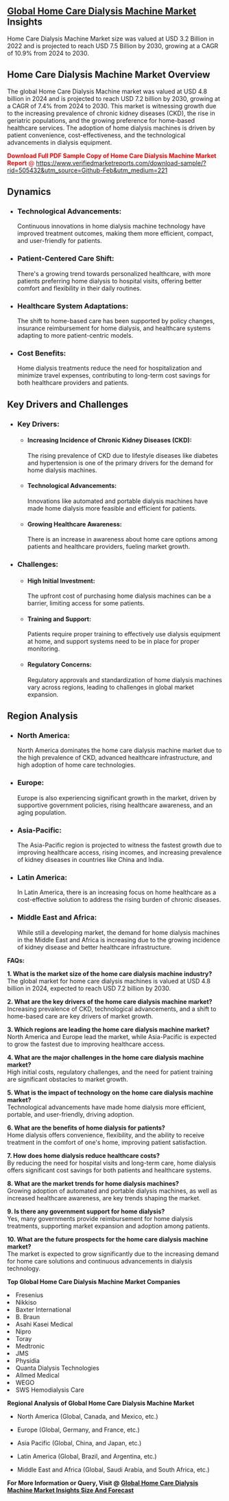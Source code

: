 <h2><a href="https://www.verifiedmarketreports.com/download-sample/?rid=505432&amp;utm_source=Github&amp;utm_medium=221" target="_blank">Global Home Care Dialysis Machine Market</a> Insights</h2><p>Home Care Dialysis Machine Market size was valued at USD 3.2 Billion in 2022 and is projected to reach USD 7.5 Billion by 2030, growing at a CAGR of 10.9% from 2024 to 2030.</p><p> <h2>Home Care Dialysis Machine Market Overview</h2> <p>The global Home Care Dialysis Machine market was valued at USD 4.8 billion in 2024 and is projected to reach USD 7.2 billion by 2030, growing at a CAGR of 7.4% from 2024 to 2030. This market is witnessing growth due to the increasing prevalence of chronic kidney diseases (CKD), the rise in geriatric populations, and the growing preference for home-based healthcare services. The adoption of home dialysis machines is driven by patient convenience, cost-effectiveness, and the technological advancements in dialysis equipment.</p> <p><p><span class=""><span style="color: #ff0000;"><strong>Download Full PDF Sample Copy of Home Care Dialysis Machine Market Report</strong> @ </span><a href="https://www.verifiedmarketreports.com/download-sample/?rid=505432&amp;utm_source=Github-Feb&amp;utm_medium=221" target="_blank">https://www.verifiedmarketreports.com/download-sample/?rid=505432&amp;utm_source=Github-Feb&amp;utm_medium=221</a></span></p></p> <h2>Dynamics</h2> <ul> <li><h3>Technological Advancements:</h3> Continuous innovations in home dialysis machine technology have improved treatment outcomes, making them more efficient, compact, and user-friendly for patients.</li> <li><h3>Patient-Centered Care Shift:</h3> There's a growing trend towards personalized healthcare, with more patients preferring home dialysis to hospital visits, offering better comfort and flexibility in their daily routines.</li> <li><h3>Healthcare System Adaptations:</h3> The shift to home-based care has been supported by policy changes, insurance reimbursement for home dialysis, and healthcare systems adapting to more patient-centric models.</li> <li><h3>Cost Benefits:</h3> Home dialysis treatments reduce the need for hospitalization and minimize travel expenses, contributing to long-term cost savings for both healthcare providers and patients.</li> </ul> <h2>Key Drivers and Challenges</h2> <ul> <li><h3>Key Drivers:</h3> <ul> <li><h4>Increasing Incidence of Chronic Kidney Diseases (CKD):</h4> The rising prevalence of CKD due to lifestyle diseases like diabetes and hypertension is one of the primary drivers for the demand for home dialysis machines.</li> <li><h4>Technological Advancements:</h4> Innovations like automated and portable dialysis machines have made home dialysis more feasible and efficient for patients.</li> <li><h4>Growing Healthcare Awareness:</h4> There is an increase in awareness about home care options among patients and healthcare providers, fueling market growth.</li> </ul> </li> <li><h3>Challenges:</h3> <ul> <li><h4>High Initial Investment:</h4> The upfront cost of purchasing home dialysis machines can be a barrier, limiting access for some patients.</li> <li><h4>Training and Support:</h4> Patients require proper training to effectively use dialysis equipment at home, and support systems need to be in place for proper monitoring.</li> <li><h4>Regulatory Concerns:</h4> Regulatory approvals and standardization of home dialysis machines vary across regions, leading to challenges in global market expansion.</li> </ul> </li> </ul> <h2>Region Analysis</h2> <ul> <li><h3>North America:</h3> North America dominates the home care dialysis machine market due to the high prevalence of CKD, advanced healthcare infrastructure, and high adoption of home care technologies.</li> <li><h3>Europe:</h3> Europe is also experiencing significant growth in the market, driven by supportive government policies, rising healthcare awareness, and an aging population.</li> <li><h3>Asia-Pacific:</h3> The Asia-Pacific region is projected to witness the fastest growth due to improving healthcare access, rising incomes, and increasing prevalence of kidney diseases in countries like China and India.</li> <li><h3>Latin America:</h3> In Latin America, there is an increasing focus on home healthcare as a cost-effective solution to address the rising burden of chronic diseases.</li> <li><h3>Middle East and Africa:</h3> While still a developing market, the demand for home dialysis machines in the Middle East and Africa is increasing due to the growing incidence of kidney disease and better healthcare infrastructure.</li> </ul> <p><strong>FAQs:</strong></p> <p><strong>1. What is the market size of the home care dialysis machine industry?</strong><br> The global market for home care dialysis machines is valued at USD 4.8 billion in 2024, expected to reach USD 7.2 billion by 2030.</p> <p><strong>2. What are the key drivers of the home care dialysis machine market?</strong><br> Increasing prevalence of CKD, technological advancements, and a shift to home-based care are key drivers of market growth.</p> <p><strong>3. Which regions are leading the home care dialysis machine market?</strong><br> North America and Europe lead the market, while Asia-Pacific is expected to grow the fastest due to improving healthcare access.</p> <p><strong>4. What are the major challenges in the home care dialysis machine market?</strong><br> High initial costs, regulatory challenges, and the need for patient training are significant obstacles to market growth.</p> <p><strong>5. What is the impact of technology on the home care dialysis machine market?</strong><br> Technological advancements have made home dialysis more efficient, portable, and user-friendly, driving adoption.</p> <p><strong>6. What are the benefits of home dialysis for patients?</strong><br> Home dialysis offers convenience, flexibility, and the ability to receive treatment in the comfort of one's home, improving patient satisfaction.</p> <p><strong>7. How does home dialysis reduce healthcare costs?</strong><br> By reducing the need for hospital visits and long-term care, home dialysis offers significant cost savings for both patients and healthcare systems.</p> <p><strong>8. What are the market trends for home dialysis machines?</strong><br> Growing adoption of automated and portable dialysis machines, as well as increased healthcare awareness, are key trends shaping the market.</p> <p><strong>9. Is there any government support for home dialysis?</strong><br> Yes, many governments provide reimbursement for home dialysis treatments, supporting market expansion and adoption among patients.</p> <p><strong>10. What are the future prospects for the home care dialysis machine market?</strong><br> The market is expected to grow significantly due to the increasing demand for home care solutions and continuous advancements in dialysis technology.</p> </p><p><strong>Top Global Home Care Dialysis Machine Market Companies</strong></p><div data-test-id=""><p><li>Fresenius</li><li> Nikkiso</li><li> Baxter International</li><li> B. Braun</li><li> Asahi Kasei Medical</li><li> Nipro</li><li> Toray</li><li> Medtronic</li><li> JMS</li><li> Physidia</li><li> Quanta Dialysis Technologies</li><li> Allmed Medical</li><li> WEGO</li><li> SWS Hemodialysis Care</li></p><div><strong>Regional Analysis of&nbsp;Global Home Care Dialysis Machine Market</strong></div><ul><li dir="ltr"><p dir="ltr">North America&nbsp;(Global, Canada, and Mexico, etc.)</p></li><li dir="ltr"><p dir="ltr">Europe (Global, Germany, and France, etc.)</p></li><li dir="ltr"><p dir="ltr">Asia Pacific&nbsp;(Global, China, and Japan, etc.)</p></li><li dir="ltr"><p dir="ltr">Latin America&nbsp;(Global, Brazil, and Argentina, etc.)</p></li><li dir="ltr">Middle East and Africa&nbsp;(Global, Saudi Arabia, and South Africa, etc.)</li></ul><p><strong>For More Information or Query, Visit @&nbsp;</strong><strong><a href="https://www.verifiedmarketreports.com/product/home-care-dialysis-machine-market/?utm_source=Github&amp;utm_medium=221" target="_blank">Global Home Care Dialysis Machine Market Insights Size And Forecast</a></strong></p></div>
